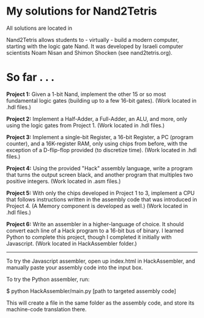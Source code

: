 # My solutions for Nand2Tetris

All solutions are located in

Nand2Tetris allows students to - virtually - build a modern computer, starting with the logic gate Nand. It was developed by Israeli computer scientists Noam Nisan and Shimon Shocken (see nand2tetris.org).

# So far . . .

**Project 1:** Given a 1-bit Nand, implement the other 15 or so most fundamental logic gates (building up to a few 16-bit gates). (Work located in .hdl files.)

**Project 2:** Implement a Half-Adder, a Full-Adder, an ALU, and more, only using the logic gates from Project 1. (Work located in .hdl files.)

**Project 3:** Implement a single-bit Register, a 16-bit Register, a PC (program counter), and a 16K-register RAM, only using chips from before, with the exception of a D-flip-flop provided (to discretize time). (Work located in .hdl files.)

**Project 4:** Using the provided "Hack" assembly language, write a program that turns the output screen black, and another program that multiples two positive integers. (Work located in .asm files.)

**Project 5:** With only the chips developed in Project 1 to 3, implement a CPU that follows instructions written in the assembly code that was introduced in Project 4. (A Memory component is developed as well.) (Work located in .hdl files.)

**Project 6:** Write an assembler in a higher-language of choice. It should convert each line of a Hack program to a 16-bit bus of binary. I learned Python to complete this project, though I completed it initially with Javascript. (Work located in HackAssembler folder.)

* * *

To try the Javascript assembler, open up index.html in HackAssembler, and manually paste your assembly code into the input box.

To try the Python assembler, run:

  $ python HackAssembler/main.py [path to targeted assembly code]

This will create a file in the same folder as the assembly code, and store its machine-code translation there.


